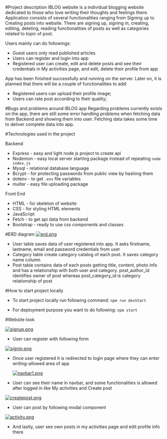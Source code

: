 #Project description
IBLOG website is a individual blogging website dedicated to those who love writing their thoughts and feelings there. 
Application consists of several functionalities ranging from Signing up to Creating posts into website. There are signing up, signing in, creating, 
editing, deleting, reading functionalities of posts as well as categories related to topic of post. 

Users mainly can do followings:
- Guest users only read published articles
- Users can register and login into app
- Registered user can create, edit and delete posts and see their credentials in My activities page, and edit, delete their profile from app

App has been finished successfully and running on the server. Later on, it is planned that there will be a couple of functionalities to add:
- Registered users can upload their profile image;
- Users can rate post according to their quality;

#Bugs and problems around IBLOG app
Regarding problems currently exists on the app, there are still some error handling problems when fetching data from Backend and showing them into 
user. Fetching data takes some time to deliver complete data into app.

#Technologies used in the project

Backend
- Express - easy and light node js project to create api
- Nodemon - easy local server starting package instead of repeating `node index.js`
- Mysql - relational database language
- Bcrypt - for protecting passwords from public view by hashing them
- dotenv - to get `.env` file variables
- multer - easy file uploading package 

Front End
- HTML - for skeleton of website
- CSS - for styling HTML elements
- JavaScript
- Fetch - to get api data from backend 
- Bootstrap - ready to use css components and classes

#ERD diagram
[![erd.png](https://i.postimg.cc/zvk7p7Gp/erd.png)](https://postimg.cc/H8VbkQ57)
- User table saves data of user registered into app. It asks firstname, lastname, email and password credentials from user
- Category table create category catalog of each post. It saves category name column
- Post table contains data of each posts getting title, content, photo info and has a relationship with both user and category. post_author_id 
  identifies owner of post whereas post_category_id is category relationship of post

#How to start project locally

- To start project locally run following command: `npm run devStart`

- For deployment purpose you want to do following:   `npm start`

#Website look

[![signup.png](https://i.postimg.cc/DyRr3R4H/signup.png)](https://postimg.cc/9rtRG8pY)
- User can register with following form

[![signin.png](https://i.postimg.cc/zfx38RPv/signin.png)](https://postimg.cc/d7TJ9DFc)
- Once user registered it is redirected to login page where they can enter writing-allowed area of app

  [![navbar1.png](https://i.postimg.cc/6qWKH9XZ/navbar1.png)](https://postimg.cc/JD2S0Ct7)
- User can see their name in navbar, and some functionalities is allowed after logged in like My activities and Create post

[![createpost.png](https://i.postimg.cc/0yWCjZj1/createpost.png)](https://postimg.cc/mP996Y7m)
- User can post by following modal component

[![activity.png](https://i.postimg.cc/dtQdCdzs/activity.png)](https://postimg.cc/7bcf8CHd)
- And lastly, user see own posts in my activities page and edit profile info there